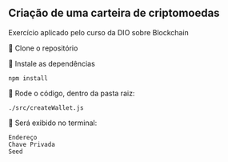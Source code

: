 ## Criação de uma carteira de criptomoedas

Exercício aplicado pelo curso da DIO sobre Blockchain

:sheep: Clone o repositório

:wrench: Instale as dependências

`npm install`


:construction: Rode o código, dentro da pasta raiz:

`./src/createWallet.js`

:key: Será exibido no terminal:
```terminal
Endereço
Chave Privada
Seed
```
